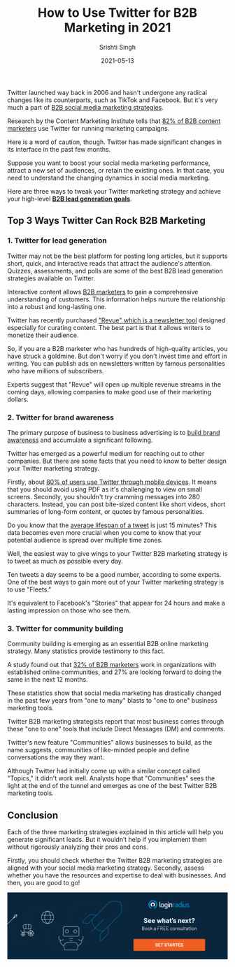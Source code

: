 ﻿---
type: fuel
title: "How to Use Twitter for B2B Marketing in 2021"
date: "2021-05-13"
coverImage: "Twitter-for-B2B-Marketing-in-2021.jpg"
tags: ["loginradius"]
featured: false
author: "Srishti Singh"
description: "Twitter accounts are becoming quite popular, with 82% of companies using Twitter for B2B marketing. Here are some ways to use this network to capitalize on new partnerships and customer relationships. Read this blog also to learn how to create a solid B2B Twitter marketing plan."
metadescription: "Twitter is the right choice for B2B marketing this year, here find out how to create brand awareness, generate leads and build a community with it."
metatitle: "Top Ways for B2B Marketers Can Use Twitter to Drive Business Results"
---

Twitter launched way back in 2006 and hasn't undergone any radical changes like its counterparts, such as TikTok and Facebook. But it's very much a part of [B2B social media marketing strategies](https://www.loginradius.com/blog/fuel/2021/03/20-Content-Ideas-for-Most-Engaging-B2B-LinkedIn-Posts/).

Research by the Content Marketing Institute tells that [82% of B2B content marketers](https://contentmarketinginstitute.com/wp-content/uploads/2020/09/b2b-2021-research-final.pdf) use Twitter for running marketing campaigns.

Here is a word of caution, though. Twitter has made significant changes in its interface in the past few months.

Suppose you want to boost your social media marketing performance, attract a new set of audiences, or retain the existing ones. In that case, you need to understand the changing dynamics in social media marketing.

Here are three ways to tweak your Twitter marketing strategy and achieve your high-level **[B2B lead generation goals](https://www.loginradius.com/blog/fuel/2021/03/B2B-Lead-Generation-for-2021/)**.

## Top 3 Ways Twitter Can Rock B2B Marketing

### 1. Twitter for lead generation

Twitter may not be the best platform for posting long articles, but it supports short, quick, and interactive reads that attract the audience's attention. Quizzes, assessments, and polls are some of the best B2B lead generation strategies available on Twitter.

Interactive content allows [B2B marketers](https://www.loginradius.com/blog/fuel/2021/02/tips-and-tricks-b2b-consultant/) to gain a comprehensive understanding of customers. This information helps nurture the relationship into a robust and long-lasting one.

Twitter has recently purchased ["Revue" which is a newsletter tool](https://www.getrevue.co/) designed especially for curating content. The best part is that it allows writers to monetize their audience.

So, if you are a B2B marketer who has hundreds of high-quality articles, you have struck a goldmine. But don't worry if you don't invest time and effort in writing. You can publish ads on newsletters written by famous personalities who have millions of subscribers.

Experts suggest that "Revue" will open up multiple revenue streams in the coming days, allowing companies to make good use of their marketing dollars.

### 2. Twitter for brand awareness

The primary purpose of business to business advertising is to <a rel="nofollow" href="https://visme.co/blog/brand-awareness/">build brand awareness</a> and accumulate a significant following.

Twitter has emerged as a powerful medium for reaching out to other companies. But there are some facts that you need to know to better design your Twitter marketing strategy.

Firstly, about [80% of users use Twitter through mobile devices](https://developers.google.com/web/showcase/2017/twitter). It means that you should avoid using PDF as it's challenging to view on small screens. Secondly, you shouldn't try cramming messages into 280 characters. Instead, you can post bite-sized content like short videos, short summaries of long-form content, or quotes by famous personalities.

Do you know that the [average lifespan of a tweet](https://the-refinery.io/blog/how-long-does-a-social-media-post-last) is just 15 minutes? This data becomes even more crucial when you come to know that your potential audience is spread over multiple time zones.

Well, the easiest way to give wings to your Twitter B2B marketing strategy is to tweet as much as possible every day.

Ten tweets a day seems to be a good number, according to some experts. One of the best ways to gain more out of your Twitter marketing strategy is to use "Fleets."

It's equivalent to Facebook's "Stories" that appear for 24 hours and make a lasting impression on those who see them.

### 3. Twitter for community building

Community building is emerging as an essential B2B online marketing strategy. Many statistics provide testimony to this fact.

A study found out that [32% of B2B marketers](https://contentmarketinginstitute.com/wp-content/uploads/2020/09/b2b-2021-research-final.pdf) work in organizations with established online communities, and 27% are looking forward to doing the same in the next 12 months.

These statistics show that social media marketing has drastically changed in the past few years from "one to many" blasts to "one to one" business marketing tools.

Twitter B2B marketing strategists report that most business comes through these "one to one" tools that include Direct Messages (DM) and comments.

Twitter's new feature "Communities" allows businesses to build, as the name suggests, communities of like-minded people and define conversations the way they want.

Although Twitter had initially come up with a similar concept called "Topics," it didn't work well. Analysts hope that "Communities" sees the light at the end of the tunnel and emerges as one of the best Twitter B2B marketing tools.

## Conclusion

Each of the three marketing strategies explained in this article will help you generate significant leads. But it wouldn’t help if you implement them without rigorously analyzing their pros and cons.

Firstly, you should check whether the Twitter B2B marketing strategies are aligned with your social media marketing strategy. Secondly, assess whether you have the resources and expertise to deal with businesses. And then, you are good to go! <p>
[![book-a-demo-Consultation](book-a-demo.png)](https://www.loginradius.com/book-a-demo/)
